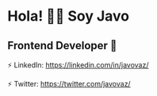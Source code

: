 # Hola! 👋🏻 Soy Javo

## Frontend Developer 💼

⚡ LinkedIn: https://linkedin.com/in/javovaz/

⚡ Twitter: https://twitter.com/javovaz/
